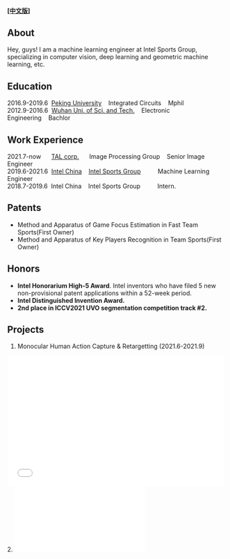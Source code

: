 #### [[中文版]](./index_cn.html)

## About
Hey, guys! I am a machine learning engineer at Intel Sports Group, specializing in computer vision, deep learning and geometric machine learning, etc. 

## Education
2016.9-2019.6&nbsp;&nbsp;[Peking University](https://pku.edu.cn)&nbsp;&nbsp;&nbsp;&nbsp;Integrated Circuits&nbsp;&nbsp;&nbsp;&nbsp;Mphil<br>
2012.9-2016.6&nbsp;&nbsp;[Wuhan Uni. of Sci. and Tech.](https://www.wust.edu.cn)&nbsp;&nbsp;&nbsp;&nbsp;Electronic Engineering&nbsp;&nbsp;&nbsp;&nbsp;Bachlor

## Work Experience
2021.7-now&nbsp;&nbsp;&nbsp;&nbsp;&nbsp;&nbsp;[TAL corp.](http://www.100tal.com/)&nbsp;&nbsp;&nbsp;&nbsp;&nbsp;&nbsp;Image Processing Group&nbsp;&nbsp;&nbsp;&nbsp;Senior Image Engineer<br>
2019.6-2021.6&nbsp;&nbsp;[Intel China](https://intel.cn)&nbsp;&nbsp;&nbsp;&nbsp;[Intel Sports Group](https://www.intel.com/content/www/us/en/sports/sports-overview.html)&nbsp;&nbsp;&nbsp;&nbsp;&nbsp;&nbsp;&nbsp;&nbsp;&nbsp;&nbsp;Machine Learning Engineer<br>
2018.7-2019.6&nbsp;&nbsp;Intel China&nbsp;&nbsp;&nbsp;&nbsp;Intel Sports Group&nbsp;&nbsp;&nbsp;&nbsp;&nbsp;&nbsp;&nbsp;&nbsp;&nbsp;&nbsp;Intern.<br>

## Patents
- Method and Apparatus of Game Focus Estimation in Fast Team Sports(First Owner)
- Method and Apparatus of Key Players Recognition in Team Sports(First Owner)

##  Honors
- **Intel Honorarium High-5 Award**. Intel inventors who have filed 5 new non-provisional patent applications within a 52-week period. 
- **Intel Distinguished Invention Award.**
- **2nd place in ICCV2021 UVO segmentation competition track #2.**

## Projects
1. Monocular Human Action Capture & Retargetting (2021.6-2021.9)
<iframe height=300 width=500 src="//player.bilibili.com/player.html?aid=720653249&bvid=BV1WQ4y1z7bp&cid=414574687&page=1" scrolling="no" border="0" frameborder="no" framespacing="0" allowfullscreen="true"> </iframe>
<br>
2. 
<iframe src="//player.bilibili.com/player.html?aid=712603111&bvid=BV1tD4y197Gr&cid=247977082&page=1" scrolling="no" border="0" frameborder="no" framespacing="0" allowfullscreen="true"> </iframe>

